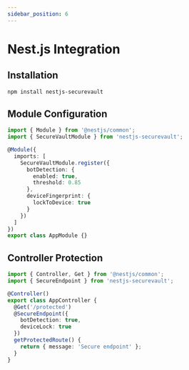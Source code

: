 ```yaml
---
sidebar_position: 6
---
```


# Nest.js Integration

## Installation
```bash
npm install nestjs-securevault
```

## Module Configuration
```typescript
import { Module } from '@nestjs/common';
import { SecureVaultModule } from 'nestjs-securevault';

@Module({
  imports: [
    SecureVaultModule.register({
      botDetection: {
        enabled: true,
        threshold: 0.85
      },
      deviceFingerprint: {
        lockToDevice: true
      }
    })
  ]
})
export class AppModule {}
```

## Controller Protection
```typescript
import { Controller, Get } from '@nestjs/common';
import { SecureEndpoint } from 'nestjs-securevault';

@Controller()
export class AppController {
  @Get('/protected')
  @SecureEndpoint({
    botDetection: true,
    deviceLock: true
  })
  getProtectedRoute() {
    return { message: 'Secure endpoint' };
  }
}
```